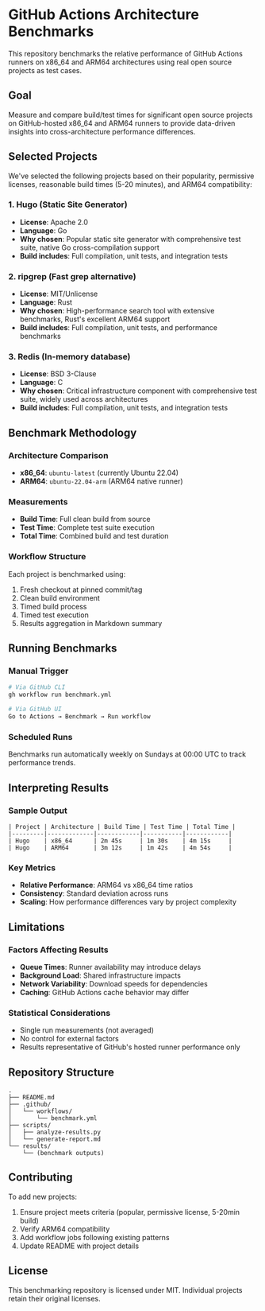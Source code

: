 # GitHub Actions Architecture Benchmarks

This repository benchmarks the relative performance of GitHub Actions runners on x86_64 and ARM64 architectures using real open source projects as test cases.

## Goal

Measure and compare build/test times for significant open source projects on GitHub-hosted x86_64 and ARM64 runners to provide data-driven insights into cross-architecture performance differences.

## Selected Projects

We've selected the following projects based on their popularity, permissive licenses, reasonable build times (5-20 minutes), and ARM64 compatibility:

### 1. Hugo (Static Site Generator)
- **License**: Apache 2.0
- **Language**: Go
- **Why chosen**: Popular static site generator with comprehensive test suite, native Go cross-compilation support
- **Build includes**: Full compilation, unit tests, and integration tests

### 2. ripgrep (Fast grep alternative)
- **License**: MIT/Unlicense
- **Language**: Rust
- **Why chosen**: High-performance search tool with extensive benchmarks, Rust's excellent ARM64 support
- **Build includes**: Full compilation, unit tests, and performance benchmarks

### 3. Redis (In-memory database)
- **License**: BSD 3-Clause
- **Language**: C
- **Why chosen**: Critical infrastructure component with comprehensive test suite, widely used across architectures
- **Build includes**: Full compilation, unit tests, and integration tests

## Benchmark Methodology

### Architecture Comparison
- **x86_64**: `ubuntu-latest` (currently Ubuntu 22.04)
- **ARM64**: `ubuntu-22.04-arm` (ARM64 native runner)

### Measurements
- **Build Time**: Full clean build from source
- **Test Time**: Complete test suite execution
- **Total Time**: Combined build and test duration

### Workflow Structure
Each project is benchmarked using:
1. Fresh checkout at pinned commit/tag
2. Clean build environment
3. Timed build process
4. Timed test execution
5. Results aggregation in Markdown summary

## Running Benchmarks

### Manual Trigger
```bash
# Via GitHub CLI
gh workflow run benchmark.yml

# Via GitHub UI
Go to Actions → Benchmark → Run workflow
```

### Scheduled Runs
Benchmarks run automatically weekly on Sundays at 00:00 UTC to track performance trends.

## Interpreting Results

### Sample Output
```
| Project | Architecture | Build Time | Test Time | Total Time |
|---------|-------------|------------|-----------|------------|
| Hugo    | x86_64      | 2m 45s     | 1m 30s    | 4m 15s     |
| Hugo    | ARM64       | 3m 12s     | 1m 42s    | 4m 54s     |
```

### Key Metrics
- **Relative Performance**: ARM64 vs x86_64 time ratios
- **Consistency**: Standard deviation across runs
- **Scaling**: How performance differences vary by project complexity

## Limitations

### Factors Affecting Results
- **Queue Times**: Runner availability may introduce delays
- **Background Load**: Shared infrastructure impacts
- **Network Variability**: Download speeds for dependencies
- **Caching**: GitHub Actions cache behavior may differ

### Statistical Considerations
- Single run measurements (not averaged)
- No control for external factors
- Results representative of GitHub's hosted runner performance only

## Repository Structure

```
.
├── README.md
├── .github/
│   └── workflows/
│       └── benchmark.yml
├── scripts/
│   ├── analyze-results.py
│   └── generate-report.md
└── results/
    └── (benchmark outputs)
```

## Contributing

To add new projects:
1. Ensure project meets criteria (popular, permissive license, 5-20min build)
2. Verify ARM64 compatibility
3. Add workflow jobs following existing patterns
4. Update README with project details

## License

This benchmarking repository is licensed under MIT. Individual projects retain their original licenses.